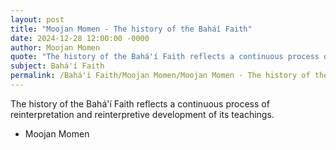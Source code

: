 ```yaml
---
layout: post
title: "Moojan Momen - The history of the Baháí Faith"
date: 2024-12-28 12:00:00 -0000
author: Moojan Momen
quote: "The history of the Bahá'í Faith reflects a continuous process of reinterpretation and reinterpretive development of its teachings."
subject: Bahá'í Faith
permalink: /Bahá'í Faith/Moojan Momen/Moojan Momen - The history of the Baháí Faith
---
```


The history of the Bahá'í Faith reflects a continuous process of reinterpretation and reinterpretive development of its teachings.

- Moojan Momen

